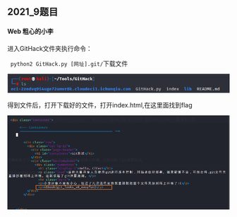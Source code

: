 ## 2021_9题目

 

#### Web 粗心的小李

进入GitHack文件夹执行命令：

` python2 GitHack.py [网址].git/`下载文件

![](Image/Web-1.1.png)

得到文件后，打开下载好的文件，打开index.html,在这里面找到flag

![](Image/Web-1.2.png)

